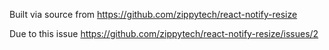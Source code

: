 Built via source from https://github.com/zippytech/react-notify-resize

Due to this issue https://github.com/zippytech/react-notify-resize/issues/2


